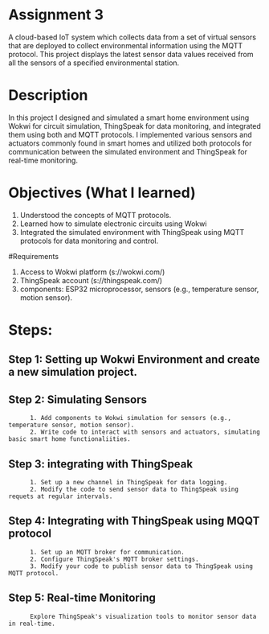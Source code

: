 # Assignment 3
A cloud-based IoT system which collects data from a set of virtual sensors that are deployed to collect environmental information using the MQTT protocol.  This project displays the latest sensor data values received from all the sensors of a specified environmental station. 

# Description 
In this project I designed  and simulated a smart home environment using Wokwi for circuit simulation, ThingSpeak for data monitoring, and integrated them using both  and MQTT protocols. I implemented various sensors and actuators commonly found in smart homes and utilized both protocols for communication between the simulated environment and ThingSpeak for real-time monitoring.

# Objectives (What I learned)
1. Understood the concepts of MQTT protocols.
2. Learned how to simulate electronic circuits using Wokwi
3. Integrated the simulated environment with ThingSpeak using MQTT protocols for data monitoring and control.

#Requirements
1. Access to Wokwi platform (s://wokwi.com/)
2. ThingSpeak account (s://thingspeak.com/)
3. components: ESP32 microprocessor, sensors (e.g., temperature sensor, motion sensor).

# Steps:
## Step 1:  Setting up Wokwi Environment  and create a new simulation project. 
## Step 2:  Simulating Sensors
          1. Add components to Wokwi simulation for sensors (e.g., temperature sensor, motion sensor).
          2. Write code to interact with sensors and actuators, simulating basic smart home functionaliities.
## Step 3:  integrating with ThingSpeak 
          1. Set up a new channel in ThingSpeak for data logging.
          2. Modify the code to send sensor data to ThingSpeak using  requets at regular intervals.
## Step 4:  Integrating with ThingSpeak using MQQT protocol 
          1. Set up an MQTT broker for communication.
          2. Configure ThingSpeak's MQTT broker settings. 
          3. Modify your code to publish sensor data to ThingSpeak using MQTT protocol.
## Step 5: Real-time Monitoring
          Explore ThingSpeak's visualization tools to monitor sensor data in real-time.

          
